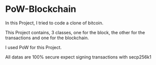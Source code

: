 # PoW-Blockchain

In this Project, I tried to code a clone of bitcoin.

This Project contains, 3 classes, one for the block, the other for the transactions and one for the blockchain.

I used PoW for this Project.

All datas are 100% secure expect signing transactions with secp256k1
